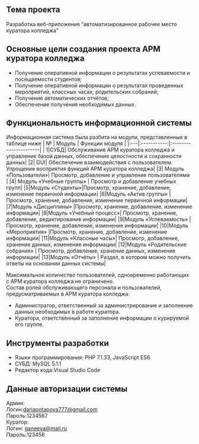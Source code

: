 ## Тема проекта
 Разработка веб-приложения “автоматизированное рабочее место куратора колледжа”
## Основные цели создания проекта АРМ куратора колледжа
+ Получение оперативной информации о результатах успеваемости и посещаемости студентов;
+ Получение оперативной информации о результатах проведенных мероприятий, классных часах, родительских собраний;
+ Получение автоматических отчётов;
+ Обеспечение получения необходимых данных.

## Функциональность информационной системы
Информационная система была разбита на модули, представленные в таблице ниже
| № | Модуль | Функции модуля |
|:---|:-----------:|:----------------------|
| 1|СУБД| Обслуживание АРМ куратора колледжа и управление базой данных, обеспечение целостности и сохранности данных|
|2| GUI| Обеспечение взаимодействия с пользователем. Упрощение восприятия функций АРМ куратора колледжа|
|3| Модуль «Пользователи»| Просмотр, добавление и управление пользователями |
|4|  Модуль «Учебные группы» |	Просмотр и добавление учебных групп|
|5|Модуль «Студенты»|Просмотр, хранение, добавление, изменение первичной информации|
|6|Модуль «Актив группы»	|Просмотр, хранение, добавление, изменение первичной информации|
|7|Модуль «Дисциплины»	|Просмотр, хранение, добавление, изменение информации|
|8|Модуль «Учебный процесс»| Просмотр, хранение, добавление, редактирование информации|
|9|Модуль «Успеваемость»	|Просмотр, хранение, добавление, изменение информации|
|10|Модуль «Мероприятия»	|Просмотр, хранение, добавление, изменение информации|
|11|Модуль «Классные часы»| Просмотр, добавление, хранение данных, изменение информации|
|12|Модуль «Родительские собрания» | Просмотр, добавление, хранение данных, изменение информации|
|13|Модуль «Отчёты» | Раздел, в котором можно получить ответы на основании данных системы|


Максимальное количество пользователей, одновременно работающих с АРМ куратора колледжа не ограничено. <br />
Состав ролей обслуживающего персонала и пользователей, предусматриваемых в АРМ куратора колледжа:
+ Администратор, ответственный за администрирование и заполнение данных необходимых в работе куратора.
+ Куратора, ответственный за заполнение информации о курируемой его группе.

## Инструменты разработки
* Языки программирования: PHP 7.1.33, JavaScript ES6
* СУБД: MySQL 5.1.1
* Редактор кода:Visual Studio Code	


## Данные авторизации системы
Админ: <br />
Логин:dariapotapova777@gmail.com <br />
Пароль:1234567 <br />
Куратор: <br />
Логин: ganeeva@mail.ru <br />
Пароль:123456 <br />






 





 
